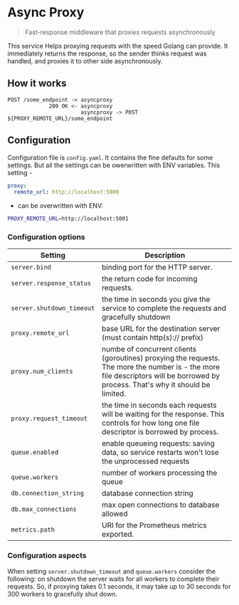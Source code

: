# Async Proxy
> Fast-response middleware that proxies requests asynchronously

This service Helps proxying requests with the speed Golang can provide. It immediately returns the response, so the sender thinks request was handled, and proxies it to other side asynchronously.

## How it works

```
POST /some_endpoint -> asyncproxy
             200 OK <- asyncproxy
                       asyncproxy -> POST ${PROXY_REMOTE_URL}/some_endpoint
```

## Configuration

Configuration file is `config.yaml`. It contains the fine defaults for some settings. But all the settings can be owerwritten with ENV variables. This setting -

```yaml
proxy:
  remote_url: http://localhost:5000
```

- can be overwritten with ENV:

```bash
PROXY_REMOTE_URL=http://localhost:5001
```

### Configuration options

| Setting                | Description
| ----                   | ---- |
|`server.bind`            | binding port for the HTTP server. |
|`server.response_status` | the return code for incoming requests. |
|`server.shutdown_timeout`| the time in seconds you give the service to complete the requests and gracefully shutdown |
|`proxy.remote_url`       | base URL for the destination server (must contain http(s):// prefix) |
|`proxy.num_clients`      | numbe of concurrent clients (goroutines) proxying the requests. The more the number is - the more file descriptors will be borrowed by process. That's why it should be limited. |
|`proxy.request_timeout`  | the time in seconds each requests will be waiting for the response. This controls for how long one file descriptor is borrowed by process. |
|`queue.enabled`          | enable queueing requests: saving data, so service restarts won't lose the unprocessed requests |
|`queue.workers`          | number of workers processing the queue |
|`db.connection_string`   | database connection string |
|`db.max_connections`     | max open connections to database allowed |
|`metrics.path`           | URI for the Prometheus metrics exported. |

### Configuration aspects

When setting `server.shutdown_timeout` and `queue.workers` consider the following: on shutdown the server waits for all workers to complete their requests. So, if proxying takes 0.1 seconds, it may take up to 30 seconds for 300 workers to gracefully shut down.